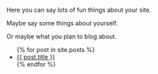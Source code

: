 Here you can say lots of fun things about your site.

Maybe say some things about yourself.

Or maybe what you plan to blog about.


<ul>
  {% for post in site.posts %}
    <li>
      <a href="{{ post.url }}">{{ post.title }}</a>
    </li>
  {% endfor %}
</ul>
